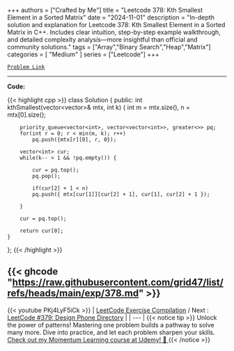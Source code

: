 
+++
authors = ["Crafted by Me"]
title = "Leetcode 378: Kth Smallest Element in a Sorted Matrix"
date = "2024-11-01"
description = "In-depth solution and explanation for Leetcode 378: Kth Smallest Element in a Sorted Matrix in C++. Includes clear intuition, step-by-step example walkthrough, and detailed complexity analysis—more insightful than official and community solutions."
tags = ["Array","Binary Search","Heap","Matrix"]
categories = [
    "Medium"
]
series = ["Leetcode"]
+++



[`Problem Link`](https://leetcode.com/problems/kth-smallest-element-in-a-sorted-matrix/description/)

---

**Code:**

{{< highlight cpp >}}
class Solution {
public:
    int kthSmallest(vector<vector<int>>& mtx, int k) {
        int m = mtx.size(), n = mtx[0].size();
        
        priority_queue<vector<int>, vector<vector<int>>, greater<>> pq;
        for(int r = 0; r < min(m, k); r++)
            pq.push({mtx[r][0], r, 0});
        
        vector<int> cur;
        while(k-- > 1 && !pq.empty()) {
            
            cur = pq.top();
            pq.pop();
            
            if(cur[2] + 1 < n)
            pq.push({ mtx[cur[1]][cur[2] + 1], cur[1], cur[2] + 1 });
            
        }
        
        cur = pq.top();
        
        return cur[0];
    }
};
{{< /highlight >}}

{{< ghcode "https://raw.githubusercontent.com/grid47/list/refs/heads/main/exp/378.md" >}}
---
{{< youtube PKj4LyF5iCk >}}
| [LeetCode Exercise Compilation](https://grid47.xyz/leetcode/) / Next : [LeetCode #379: Design Phone Directory](https://grid47.xyz/posts/leetcode_379) |
| --- |
{{< notice tip >}}
Unlock the power of patterns! Mastering one problem builds a pathway to solve many more. Dive into practice, and let each problem sharpen your skills. [Check out my Momentum Learning course at Udemy! 🚀 ](https://www.udemy.com/course/algorithms-and-data-structures-in-cpp/)
{{< /notice >}}

